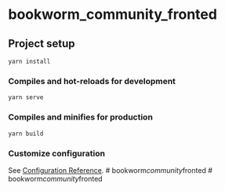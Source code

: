 # bookworm_community_fronted

## Project setup
```
yarn install
```

### Compiles and hot-reloads for development
```
yarn serve
```

### Compiles and minifies for production
```
yarn build
```

### Customize configuration
See [Configuration Reference](https://cli.vuejs.org/config/).
#   b o o k w o r m _ c o m m u n i t y _ f r o n t e d  
 #   b o o k w o r m _ c o m m u n i t y _ f r o n t e d  
 